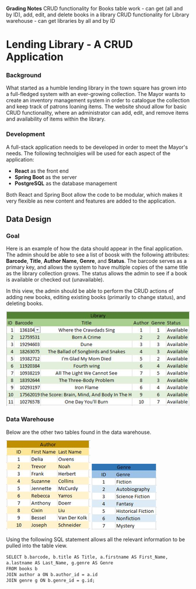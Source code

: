 **Grading Notes**
CRUD functionality for Books table work - can get (all and by ID), add, edit, and delete books in a library
CRUD functionality for Library warehouse - can get libraries by all and by ID

# Lending Library - A CRUD Application

### Background
What started as a humble lending library in the town square has grown into a full-fledged system with an ever-growing collection. The Mayor wants to create an inventory management system in order to catalogue the collection and keep track of patrons loaning items. The website shoud allow for basic CRUD functionality, where an administrator can add, edit, and remove items and availability of items within the library.

### Development
A full-stack application needs to be developed in order to meet the Mayor's needs. The following technolgies will be used for each aspect of the application:

- **React** as the front end
- **Spring Boot** as the server
- **PostgreSQL** as the database management

Both React and Spring Boot allow the code to be modular, which makes it very flexible as new content and features are added to the application. 

## Data Design
### Goal
Here is an example of how the data should appear in the final application. The admin should be able to see a list of boosk with the following attributes: **Barcode**, **Title**, **Author Name**, **Genre**, and **Status**. The barcode serves as a primary key, and allows the system to have multiple copies of the same title as the library collection grows. The status allows the admin to see if a book is available or checked out (unavailable).

In this view, the admin should be able to perform the CRUD actions of adding new books, editing existing books (primarily to change status), and deleting books.

![library view](./images/library%20table.JPG)

### Data Warehouse
Below are the other two tables found in the data warehouse. 

![author view](./images/author%20table.JPG)
![genre view](./images/genre%20table.JPG)

Using the following SQL statement allows all the relevant information to be pulled into the table view.
```
SELECT b.barcode, b.title AS Title, a.firstname AS First_Name, a.lastname AS Last_Name, g.genre AS Genre
FROM books b
JOIN author a ON b.author_id = a.id
JOIN genre g ON b.genre_id = g.id;
```
